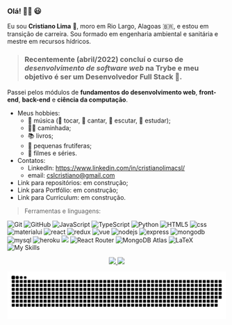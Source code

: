 ### Olá! 🙋‍♂️ 😃 
Eu sou **Cristiano Lima** 🤝, moro em Rio Largo, Alagoas 🇧🇷, e estou em transição de carreira.
Sou formado em engenharia ambiental e sanitária e mestre em recursos hídricos.
> ### Recentemente (abril/2022) concluí o curso de *desenvolvimento de software web* na **Trybe** e meu objetivo é ser um **Desenvolvedor Full Stack** :rocket:.
Passei pelos módulos de **fundamentos do desenvolvimento web**, **front-end**, **back-end** e **ciência da computação**.
* Meus hobbies:
  * 🎵 música (:guitar: tocar, :microphone: cantar, :musical_note: escutar, :musical_score: estudar);
  * 🏃‍♂️ caminhada;
  * 📚 livros;
  * 🌳 pequenas frutíferas;
  * 🎥 filmes e séries.
* Contatos:
  * LinkedIn: https://www.linkedin.com/in/cristianolimacsl/
  * email: cslcristiano@gmail.com
* Link para repositórios: em construção;
* Link para Portfólio: em construção;
* Link para Curriculum: em construção.

> Ferramentas e linguagens:

![Git](https://skillicons.dev/icons?i=git&theme=dark)
![GitHub](https://skillicons.dev/icons?i=github&theme=dark)
![JavaScript](https://skillicons.dev/icons?i=js&theme=dark)
![TypeScript](https://skillicons.dev/icons?i=ts&theme=dark)
![Python](https://skillicons.dev/icons?i=py&theme=dark)
![HTML5](https://skillicons.dev/icons?i=html&theme=dark)
![css](https://skillicons.dev/icons?i=css&theme=dark)
![materialui](https://skillicons.dev/icons?i=materialui&theme=dark)
![react](https://skillicons.dev/icons?i=react&theme=dark)
![redux](https://skillicons.dev/icons?i=redux&theme=dark)
![vue](https://skillicons.dev/icons?i=vue&theme=dark)
![nodejs](https://skillicons.dev/icons?i=nodejs&theme=dark)
![express](https://skillicons.dev/icons?i=express&theme=dark)
![mongodb](https://skillicons.dev/icons?i=mongodb&theme=dark)
![mysql](https://skillicons.dev/icons?i=mysql&theme=dark)
![heroku](https://skillicons.dev/icons?i=heroku&theme=dark)
<img src="https://camo.githubusercontent.com/75141933826377b61cdf93bc3d9e757a5c46aeb2afff6f557c005edeedcad8d6/68747470733a2f2f75706c6f61642d69636f6e2e73332e75732d656173742d322e616d617a6f6e6177732e636f6d2f75706c6f6164732f69636f6e732f706e672f353839343331333933313534383231383138352d3531322e706e67" width="30"/>
![React Router](https://img.shields.io/badge/React_Router-CA4245?style=for-the-badge&logo=react-router&logoColor=white)
![MongoDB Atlas](https://img.shields.io/badge/MongoDB_Atlas-4EA94B?style=for-the-badge&logo=mongodb&logoColor=white)
![LaTeX](https://img.shields.io/badge/latex-%23008080.svg?style=for-the-badge&logo=latex&logoColor=white)
![My Skills](https://skillicons.dev/icons?i=git,github,js,ts,py,html,css,materialui,react,redux,vue,nodejs,express,mongodb,mysql,heroku,jest&theme=dark) 


<div align="center">
  <a href="https://github.com/cristianocsl">
  <img height="180em" src="https://github-readme-stats-update-gamma.vercel.app/api?username=cristianocsl&show_icons=true&theme=chartreuse-dark&include_all_commits=true&count_private=true"/>
  <img height="180em" src="https://github-readme-stats-update-gamma.vercel.app/api/top-langs/?username=cristianocsl&layout=compact&langs_count=7&theme=chartreuse-dark"/>
</div>

 ![Snake animation](https://github.com/cristianocsl/cristianocsl/blob/output/github-contribution-grid-snake.svg)
